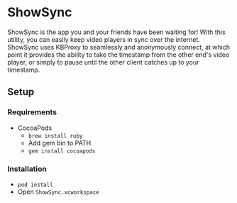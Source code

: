 # ShowSync

ShowSync is the app you and your friends have been waiting for! With this utility, you can easily keep video players in sync over the internet. ShowSync uses KBProxy to seamlessly and anonymously connect, at which point it provides the ability to take the timestamp from the other end's video player, or simply to pause until the other client catches up to your timestamp.

## Setup

### Requirements

- CocoaPods
	- `brew install ruby`
	- Add gem bin to PATH
	- `gem install cocoapods`

### Installation

- `pod install`
- Open `ShowSync.xcworkspace`
